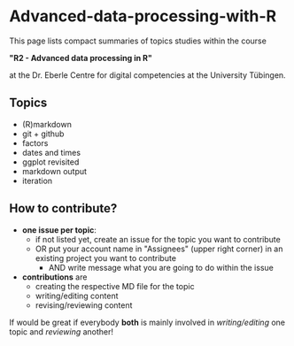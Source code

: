 # Advanced-data-processing-with-R

This page lists compact summaries of topics studies within the course

 **"R2 - Advanced data processing in R"**
 
at the Dr. Eberle Centre for digital competencies at the University Tübingen.
 
## Topics
 
- (R)markdown
- git + github
- factors
- dates and times
- ggplot revisited
- markdown output
- iteration
 
## How to contribute?

- **one issue per topic**:
  - if not listed yet, create an issue for the topic you want to contribute
  - OR put your account name in "Assignees" (upper right corner) in an existing project you want to contribute
    - AND write message what you are going to do within the issue
- **contributions** are
  - creating the respective MD file for the topic
  - writing/editing content
  - revising/reviewing content

If would be great if everybody **both** is mainly involved in *writing/editing* one topic and *reviewing* another!

